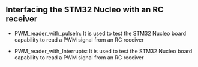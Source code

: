 Interfacing the STM32 Nucleo with an RC receiver
----------------------------------------------------------------

- PWM_reader_with_pulseIn: It is used to test the STM32 Nucleo board capability to read a PWM signal from an RC receiver
  
 - PWM_reader_with_Interrupts: It is used to test the STM32 Nucleo board capability to read a PWM signal from an RC receiver